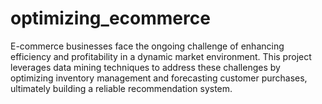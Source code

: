 # optimizing_ecommerce
E-commerce businesses face the ongoing challenge of enhancing efficiency and profitability in a dynamic market environment. This project leverages data mining techniques to address these challenges by optimizing inventory management and forecasting customer purchases, ultimately building a reliable recommendation system.
